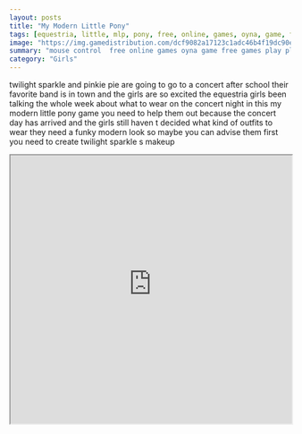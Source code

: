 ```yaml
---
layout: posts
title: "My Modern Little Pony"
tags: [equestria, little, mlp, pony, free, online, games, oyna, game, free, games, play, play, games]
image: "https://img.gamedistribution.com/dcf9082a17123c1adc46b4f19dc90e6c.jpg"
summary: "mouse control  free online games oyna game free games play play games"
category: "Girls"
---
```


twilight sparkle and pinkie pie are going to go to a concert after school their favorite band is in town and the girls are so excited the equestria girls been talking the whole week about what to wear on the concert night in this my modern little pony game you need to help them out because the concert day has arrived and the girls still haven t decided what kind of outfits to wear they need a funky modern look so maybe you can advise them first you need to create twilight sparkle s makeup

<iframe width="100%" height="480px;" src="https://flash.gamedistribution.com?game=dcf9082a17123c1adc46b4f19dc90e6c"></iframe>